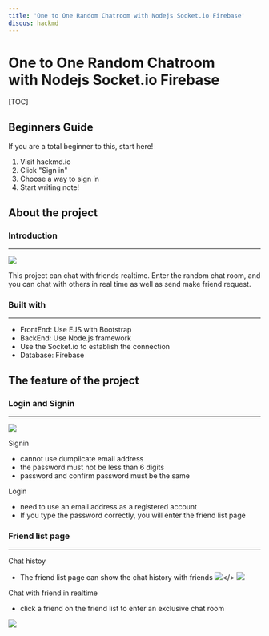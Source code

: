 ```yaml
---
title: 'One to One Random Chatroom with Nodejs Socket.io Firebase'
disqus: hackmd
---
```


One to One Random Chatroom  
with Nodejs Socket.io Firebase
===


[TOC]

## Beginners Guide

If you are a total beginner to this, start here!

1. Visit hackmd.io
2. Click "Sign in"
3. Choose a way to sign in
4. Start writing note!

## About the project

### Introduction
---
![](https://i.imgur.com/b5Uj6I9.png)

This project can chat with friends realtime. Enter the random chat room, and you can chat with others in real time as well as send make friend request.

### Built with
----
* FrontEnd: Use EJS with Bootstrap  
* BackEnd: Use Node.js framework
* Use the Socket.io to establish the connection
* Database: Firebase

## The feature of the project

### Login and Signin
---

![](https://i.imgur.com/JqlZzaL.png)

Signin  
* cannot use dumplicate email address
* the password must not be less than 6 digits
* password and confirm password must be the same

Login  
* need to use an email address as a registered account 
* If you type the password correctly, you will enter the friend list page

### Friend list page
---

Chat histoy  
* The friend list page can show the chat history with friends
<img src="https://i.imgur.com/AApuUUt.gif"></>
![](https://i.imgur.com/AApuUUt.gif)

Chat with friend in realtime
* click a friend on the friend list to enter an exclusive chat room

![](https://doc-0g-94-docs.googleusercontent.com/docs/securesc/p2g5i0tgh5cpaoild3039tgmgdbijo7b/nrodrl0uj0sf2q4qlmvrit87g8n8rldk/1624987875000/12868469983771475834/12868469983771475834/1_dloVCEZaeJgNvRaMtTavjocf9c7XI06?e=download&authuser=0)





